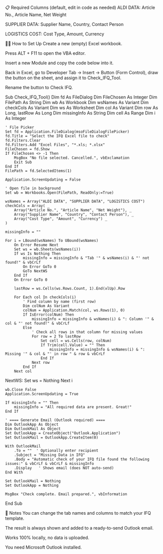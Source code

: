 📋 Required Columns (default, edit in code as needed)
ALDI DATA: Article No., Article Name, Net Weight

SUPPLIER DATA: Supplier Name, Country, Contact Person

LOGISTICS COST: Cost Type, Amount, Currency

🧑‍💻 How to Set Up
Create a new (empty) Excel workbook.

Press ALT + F11 to open the VBA editor.

Insert a new Module and copy the code below into it.

Back in Excel, go to Developer Tab → Insert → Button (Form Control), draw the button on the sheet, and assign it to Check_IFQ_Tool.

Rename the button to Check IFQ.

Sub Check_IFQ_Tool()
    Dim fd As FileDialog
    Dim FileChosen As Integer
    Dim FilePath As String
    Dim wb As Workbook
    Dim wsNames As Variant
    Dim checkCols As Variant
    Dim ws As Worksheet
    Dim col As Variant
    Dim row As Long, lastRow As Long
    Dim missingInfo As String
    Dim cell As Range
    Dim i As Integer

    ' File Picker
    Set fd = Application.FileDialog(msoFileDialogFilePicker)
    fd.Title = "Select the IFQ Excel file to check"
    fd.Filters.Clear
    fd.Filters.Add "Excel Files", "*.xls; *.xlsx"
    FileChosen = fd.Show
    If FileChosen <> -1 Then
        MsgBox "No file selected. Cancelled.", vbExclamation
        Exit Sub
    End If
    FilePath = fd.SelectedItems(1)

    Application.ScreenUpdating = False

    ' Open file in background
    Set wb = Workbooks.Open(FilePath, ReadOnly:=True)

    wsNames = Array("ALDI DATA", "SUPPLIER DATA", "LOGISTICS COST")
    checkCols = Array( _
        Array("Article No.", "Article Name", "Net Weight"), _
        Array("Supplier Name", "Country", "Contact Person"), _
        Array("Cost Type", "Amount", "Currency") _
    )
    
    missingInfo = ""
    
    For i = LBound(wsNames) To UBound(wsNames)
        On Error Resume Next
        Set ws = wb.Sheets(wsNames(i))
        If ws Is Nothing Then
            missingInfo = missingInfo & "Tab '" & wsNames(i) & "' not found!" & vbCrLf
            On Error GoTo 0
            GoTo NextWS
        End If
        On Error GoTo 0
        
        lastRow = ws.Cells(ws.Rows.Count, 1).End(xlUp).Row
        
        For Each col In checkCols(i)
            ' Find column by name (first row)
            Dim colNum As Variant
            colNum = Application.Match(col, ws.Rows(1), 0)
            If IsError(colNum) Then
                missingInfo = missingInfo & wsNames(i) & ": Column '" & col & "' not found!" & vbCrLf
            Else
                ' Check all rows in that column for missing values
                For row = 2 To lastRow
                    Set cell = ws.Cells(row, colNum)
                    If Trim(cell.Value) = "" Then
                        missingInfo = missingInfo & wsNames(i) & ": Missing '" & col & "' in row " & row & vbCrLf
                    End If
                Next row
            End If
        Next col
NextWS:
        Set ws = Nothing
    Next i

    wb.Close False
    Application.ScreenUpdating = True

    If missingInfo = "" Then
        missingInfo = "All required data are present. Great!"
    End If

    ' ==== Generate Email (Outlook required) ====
    Dim OutlookApp As Object
    Dim OutlookMail As Object
    Set OutlookApp = CreateObject("Outlook.Application")
    Set OutlookMail = OutlookApp.CreateItem(0)
    
    With OutlookMail
        .To = ""  ' Optionally enter recipient
        .Subject = "Missing Data in IFQ"
        .Body = "Automatic check of your IFQ file found the following issues:" & vbCrLf & vbCrLf & missingInfo
        .Display   ' Shows email (does NOT auto-send)
    End With
    
    Set OutlookMail = Nothing
    Set OutlookApp = Nothing

    MsgBox "Check complete. Email prepared.", vbInformation
End Sub

📝 Notes
You can change the tab names and columns to match your IFQ template.

The result is always shown and added to a ready-to-send Outlook email.

Works 100% locally, no data is uploaded.

You need Microsoft Outlook installed.
